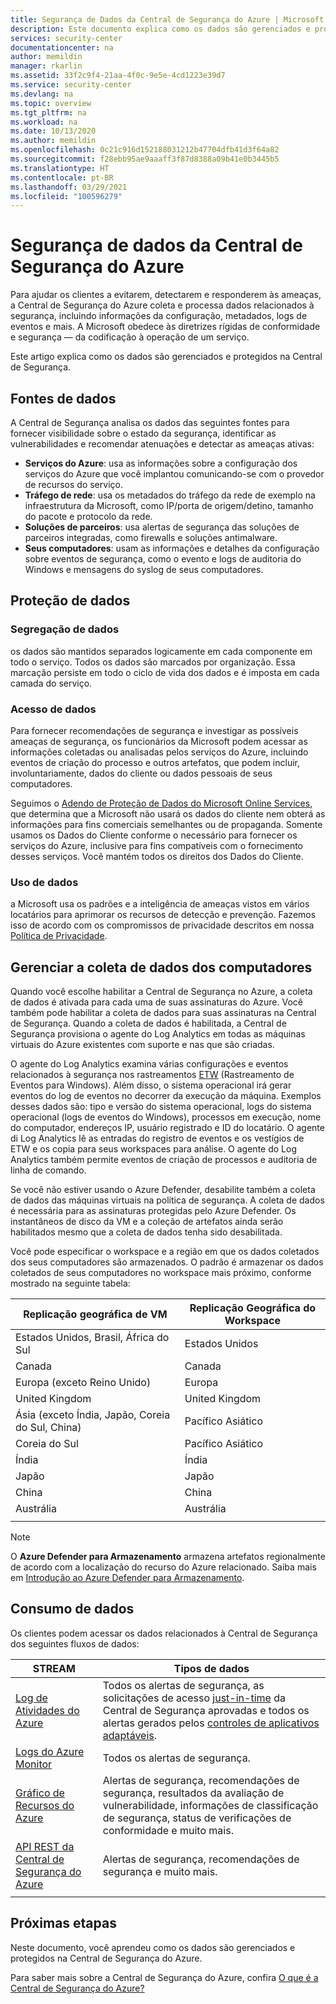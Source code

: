 ```yaml
---
title: Segurança de Dados da Central de Segurança do Azure | Microsoft Docs
description: Este documento explica como os dados são gerenciados e protegidos na Central de Segurança do Azure.
services: security-center
documentationcenter: na
author: memildin
manager: rkarlin
ms.assetid: 33f2c9f4-21aa-4f0c-9e5e-4cd1223e39d7
ms.service: security-center
ms.devlang: na
ms.topic: overview
ms.tgt_pltfrm: na
ms.workload: na
ms.date: 10/13/2020
ms.author: memildin
ms.openlocfilehash: 0c21c916d152188031212b47704dfb41d3f64a82
ms.sourcegitcommit: f28ebb95ae9aaaff3f87d8388a09b41e0b3445b5
ms.translationtype: HT
ms.contentlocale: pt-BR
ms.lasthandoff: 03/29/2021
ms.locfileid: "100596279"
---
```

# <a name="azure-security-center-data-security"></a>Segurança de dados da Central de Segurança do Azure

Para ajudar os clientes a evitarem, detectarem e responderem às ameaças, a Central de Segurança do Azure coleta e processa dados relacionados à segurança, incluindo informações da configuração, metadados, logs de eventos e mais. A Microsoft obedece às diretrizes rígidas de conformidade e segurança — da codificação à operação de um serviço.

Este artigo explica como os dados são gerenciados e protegidos na Central de Segurança.

## <a name="data-sources"></a>Fontes de dados
A Central de Segurança analisa os dados das seguintes fontes para fornecer visibilidade sobre o estado da segurança, identificar as vulnerabilidades e recomendar atenuações e detectar as ameaças ativas:

- **Serviços do Azure**: usa as informações sobre a configuração dos serviços do Azure que você implantou comunicando-se com o provedor de recursos do serviço.
- **Tráfego de rede**: usa os metadados do tráfego da rede de exemplo na infraestrutura da Microsoft, como IP/porta de origem/detino, tamanho do pacote e protocolo da rede.
- **Soluções de parceiros**: usa alertas de segurança das soluções de parceiros integradas, como firewalls e soluções antimalware.
- **Seus computadores**: usam as informações e detalhes da configuração sobre eventos de segurança, como o evento e logs de auditoria do Windows e mensagens do syslog de seus computadores.


## <a name="data-protection"></a>Proteção de dados

### <a name="data-segregation"></a>Segregação de dados
os dados são mantidos separados logicamente em cada componente em todo o serviço. Todos os dados são marcados por organização. Essa marcação persiste em todo o ciclo de vida dos dados e é imposta em cada camada do serviço.

### <a name="data-access"></a>Acesso de dados
Para fornecer recomendações de segurança e investigar as possíveis ameaças de segurança, os funcionários da Microsoft podem acessar as informações coletadas ou analisadas pelos serviços do Azure, incluindo eventos de criação do processo e outros artefatos, que podem incluir, involuntariamente, dados do cliente ou dados pessoais de seus computadores. 

Seguimos o [Adendo de Proteção de Dados do Microsoft Online Services](https://www.microsoftvolumelicensing.com/Downloader.aspx?DocumentId=17880), que determina que a Microsoft não usará os dados do cliente nem obterá as informações para fins comerciais semelhantes ou de propaganda. Somente usamos os Dados do Cliente conforme o necessário para fornecer os serviços do Azure, inclusive para fins compatíveis com o fornecimento desses serviços. Você mantém todos os direitos dos Dados do Cliente.

### <a name="data-use"></a>Uso de dados
a Microsoft usa os padrões e a inteligência de ameaças vistos em vários locatários para aprimorar os recursos de detecção e prevenção. Fazemos isso de acordo com os compromissos de privacidade descritos em nossa [Política de Privacidade](https://privacy.microsoft.com/privacystatement).

## <a name="manage-data-collection-from-machines"></a>Gerenciar a coleta de dados dos computadores
Quando você escolhe habilitar a Central de Segurança no Azure, a coleta de dados é ativada para cada uma de suas assinaturas do Azure. Você também pode habilitar a coleta de dados para suas assinaturas na Central de Segurança. Quando a coleta de dados é habilitada, a Central de Segurança provisiona o agente do Log Analytics em todas as máquinas virtuais do Azure existentes com suporte e nas que são criadas.

O agente do Log Analytics examina várias configurações e eventos relacionados à segurança nos rastreamentos [ETW](/windows/win32/etw/event-tracing-portal) (Rastreamento de Eventos para Windows). Além disso, o sistema operacional irá gerar eventos do log de eventos no decorrer da execução da máquina. Exemplos desses dados são: tipo e versão do sistema operacional, logs do sistema operacional (logs de eventos do Windows), processos em execução, nome do computador, endereços IP, usuário registrado e ID do locatário. O agente di Log Analytics lê as entradas do registro de eventos e os vestígios de ETW e os copia para seus workspaces para análise. O agente do Log Analytics também permite eventos de criação de processos e auditoria de linha de comando.

Se você não estiver usando o Azure Defender, desabilite também a coleta de dados das máquinas virtuais na política de segurança. A coleta de dados é necessária para as assinaturas protegidas pelo Azure Defender. Os instantâneos de disco da VM e a coleção de artefatos ainda serão habilitados mesmo que a coleta de dados tenha sido desabilitada.

Você pode especificar o workspace e a região em que os dados coletados dos seus computadores são armazenados. O padrão é armazenar os dados coletados de seus computadores no workspace mais próximo, conforme mostrado na seguinte tabela:

| Replicação geográfica de VM                                      | Replicação Geográfica do Workspace  |
|---------------------------------------------|----------------|
| Estados Unidos, Brasil, África do Sul         | Estados Unidos  |
| Canada                                      | Canada         |
| Europa (exceto Reino Unido)           | Europa         |
| United Kingdom                              | United Kingdom |
| Ásia (exceto Índia, Japão, Coreia do Sul, China) | Pacífico Asiático   |
| Coreia do Sul                                       | Pacífico Asiático   |
| Índia                                       | Índia          |
| Japão                                       | Japão          |
| China                                       | China          |
| Austrália                                   | Austrália      |
|                                             |                |

> [!NOTE]
> O **Azure Defender para Armazenamento** armazena artefatos regionalmente de acordo com a localização do recurso do Azure relacionado. Saiba mais em [Introdução ao Azure Defender para Armazenamento](defender-for-storage-introduction.md).


## <a name="data-consumption"></a>Consumo de dados

Os clientes podem acessar os dados relacionados à Central de Segurança dos seguintes fluxos de dados:


| STREAM                                                                                | Tipos de dados                                                                                                                                                                                                          |
|---------------------------------------------------------------------------------------|---------------------------------------------------------------------------------------------------------------------------------------------------------------------------------------------------------------------|
| [Log de Atividades do Azure](../azure-monitor/essentials/activity-log.md)                       | Todos os alertas de segurança, as solicitações de acesso [just-in-time](security-center-just-in-time.md) da Central de Segurança aprovadas e todos os alertas gerados pelos [controles de aplicativos adaptáveis](security-center-adaptive-application.md).|
| [Logs do Azure Monitor](../azure-monitor/data-platform.md)                      | Todos os alertas de segurança.                                                                                                                                                                                                |
| [Gráfico de Recursos do Azure](../governance/resource-graph/overview.md)                      | Alertas de segurança, recomendações de segurança, resultados da avaliação de vulnerabilidade, informações de classificação de segurança, status de verificações de conformidade e muito mais.                                                                       |
| [API REST da Central de Segurança do Azure](/rest/api/securitycenter/) | Alertas de segurança, recomendações de segurança e muito mais.                                                                                                                                                                |
|                                                                                       |                                                                                                                                                                                                                     |

## <a name="next-steps"></a>Próximas etapas

Neste documento, você aprendeu como os dados são gerenciados e protegidos na Central de Segurança do Azure. 

Para saber mais sobre a Central de Segurança do Azure, confira [O que é a Central de Segurança do Azure?](security-center-introduction.md)